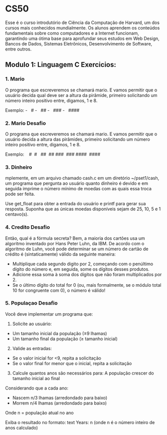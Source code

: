 # CS50

Esse é o curso introdutório de Ciência da Computação de Harvard, um dos cursos mais conhecidos mundialmente. Os alunos aprendem os conteúdos fundamentais sobre como computadores e a Internet funcionam, garantindo uma ótima base para aprofundar seus estudos em Web Design, Bancos de Dados, Sistemas Eletrônicos, Desenvolvimento de Software, entre outros.

## Modulo 1: Linguagem C Exercicios:

### 1. Mario
O programa que escreveremos se chamará mario. E vamos permitir que o usuário decida qual deve ser a altura da pirâmide, primeiro solicitando um número inteiro positivo entre, digamos, 1 e 8.

Exemplo:
-   #
-   ##
-   ###
-   ####

### 2. Mario Desafio

O programa que escreveremos se chamará mario. E vamos permitir que o usuário decida a altura das pirâmides, primeiro solicitando um número inteiro positivo entre, digamos, 1 e 8.

Exemplo:
   #  #
  ##  ##
 ###  ###
####  ####

### 3. Dinheiro

mplemente, em um arquivo chamado cash.c em um diretório ~/pset1/cash, um programa que pergunta ao usuário quanto dinheiro é devido e em seguida imprime o número mínimo de moedas com as quais essa troca pode ser feita.

Use get_float para obter a entrada do usuário e printf para gerar sua resposta. Suponha que as únicas moedas disponíveis sejam de 25, 10, 5 e 1 centavo(s).

### 4. Credito Desafio

Então, qual é a fórmula secreta? Bem, a maioria dos cartões usa um algoritmo inventado por Hans Peter Luhn, da IBM. De acordo com o algoritmo de Luhn, você pode determinar se um número de cartão de crédito é (sintaticamente) válido da seguinte maneira:

- Multiplique cada segundo digito por 2, começando com o penúltimo dígito do número e, em seguida, some os dígitos desses produtos.
- Adicione essa soma à soma dos dígitos que não foram multiplicados por 2.
- Se o último dígito do total for 0 (ou, mais formalmente, se o módulo total 10 for congruente com 0), o número é válido!

### 5. Populaçao Desafio

Você deve implementar um programa que:

1. Solicite ao usuário:
- Um tamanho inicial da população (≥9 lhamas)
- Um tamanho final da população (≥ tamanho inicial)

2. Valide as entradas:
- Se o valor inicial for <9, repita a solicitação
- Se o valor final for menor que o inicial, repita a solicitação

3. Calcule quantos anos são necessários para:
A população crescer do tamanho inicial ao final

Considerando que a cada ano:
- Nascem n/3 lhamas (arredondado para baixo)
- Morrem n/4 lhamas (arredondado para baixo)

Onde n = população atual no ano

Exiba o resultado no formato:
text
Years: n (onde n é o número inteiro de anos calculado)
